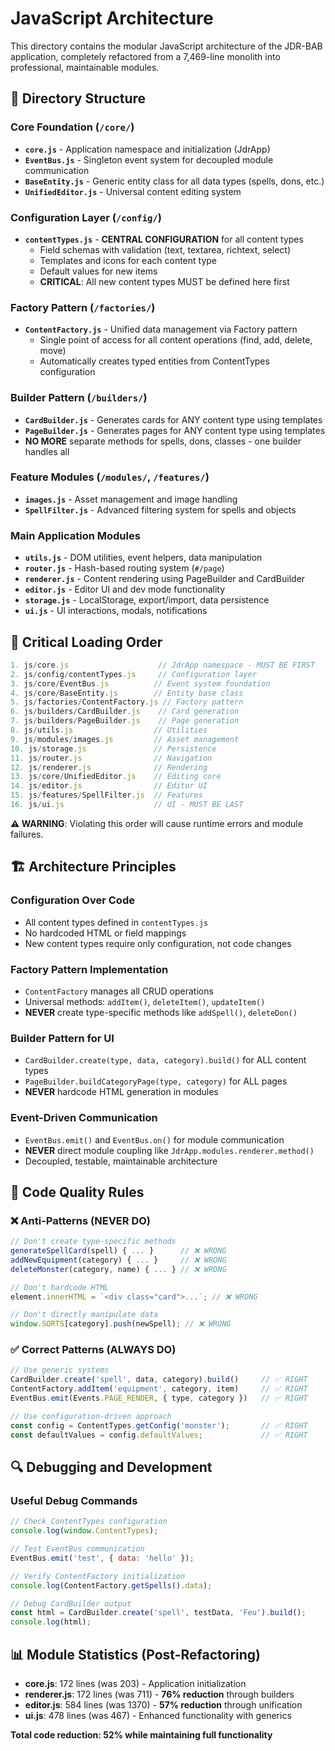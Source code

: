 # JavaScript Architecture

This directory contains the modular JavaScript architecture of the JDR-BAB application, completely refactored from a 7,469-line monolith into professional, maintainable modules.

## 📁 Directory Structure

### Core Foundation (`/core/`)
- **`core.js`** - Application namespace and initialization (JdrApp)
- **`EventBus.js`** - Singleton event system for decoupled module communication
- **`BaseEntity.js`** - Generic entity class for all data types (spells, dons, etc.)
- **`UnifiedEditor.js`** - Universal content editing system

### Configuration Layer (`/config/`)
- **`contentTypes.js`** - **CENTRAL CONFIGURATION** for all content types
  - Field schemas with validation (text, textarea, richtext, select)
  - Templates and icons for each content type
  - Default values for new items
  - **CRITICAL**: All new content types MUST be defined here first

### Factory Pattern (`/factories/`)
- **`ContentFactory.js`** - Unified data management via Factory pattern
  - Single point of access for all content operations (find, add, delete, move)
  - Automatically creates typed entities from ContentTypes configuration

### Builder Pattern (`/builders/`)
- **`CardBuilder.js`** - Generates cards for ANY content type using templates
- **`PageBuilder.js`** - Generates pages for ANY content type using templates
- **NO MORE** separate methods for spells, dons, classes - one builder handles all

### Feature Modules (`/modules/`, `/features/`)
- **`images.js`** - Asset management and image handling
- **`SpellFilter.js`** - Advanced filtering system for spells and objects

### Main Application Modules
- **`utils.js`** - DOM utilities, event helpers, data manipulation
- **`router.js`** - Hash-based routing system (`#/page`)
- **`renderer.js`** - Content rendering using PageBuilder and CardBuilder
- **`editor.js`** - Editor UI and dev mode functionality
- **`storage.js`** - LocalStorage, export/import, data persistence
- **`ui.js`** - UI interactions, modals, notifications

## 🔄 Critical Loading Order

```javascript
1. js/core.js                    // JdrApp namespace - MUST BE FIRST
2. js/config/contentTypes.js     // Configuration layer
3. js/core/EventBus.js          // Event system foundation  
4. js/core/BaseEntity.js        // Entity base class
5. js/factories/ContentFactory.js // Factory pattern
6. js/builders/CardBuilder.js    // Card generation
7. js/builders/PageBuilder.js    // Page generation
8. js/utils.js                  // Utilities
9. js/modules/images.js         // Asset management
10. js/storage.js               // Persistence
11. js/router.js                // Navigation
12. js/renderer.js              // Rendering
13. js/core/UnifiedEditor.js    // Editing core
14. js/editor.js                // Editor UI
15. js/features/SpellFilter.js  // Features
16. js/ui.js                    // UI - MUST BE LAST
```

**⚠️ WARNING**: Violating this order will cause runtime errors and module failures.

## 🏗️ Architecture Principles

### Configuration Over Code
- All content types defined in `contentTypes.js`
- No hardcoded HTML or field mappings
- New content types require only configuration, not code changes

### Factory Pattern Implementation
- `ContentFactory` manages all CRUD operations
- Universal methods: `addItem()`, `deleteItem()`, `updateItem()`
- **NEVER** create type-specific methods like `addSpell()`, `deleteDon()`

### Builder Pattern for UI
- `CardBuilder.create(type, data, category).build()` for ALL content types
- `PageBuilder.buildCategoryPage(type, category)` for ALL pages
- **NEVER** hardcode HTML generation in modules

### Event-Driven Communication
- `EventBus.emit()` and `EventBus.on()` for module communication
- **NEVER** direct module coupling like `JdrApp.modules.renderer.method()`
- Decoupled, testable, maintainable architecture

## 📝 Code Quality Rules

### ❌ Anti-Patterns (NEVER DO)
```javascript
// Don't create type-specific methods
generateSpellCard(spell) { ... }      // ❌ WRONG
addNewEquipment(category) { ... }     // ❌ WRONG
deleteMonster(category, name) { ... } // ❌ WRONG

// Don't hardcode HTML
element.innerHTML = `<div class="card">...`; // ❌ WRONG

// Don't directly manipulate data
window.SORTS[category].push(newSpell); // ❌ WRONG
```

### ✅ Correct Patterns (ALWAYS DO)
```javascript
// Use generic systems
CardBuilder.create('spell', data, category).build()     // ✅ RIGHT
ContentFactory.addItem('equipment', category, item)     // ✅ RIGHT
EventBus.emit(Events.PAGE_RENDER, { type, category })   // ✅ RIGHT

// Use configuration-driven approach
const config = ContentTypes.getConfig('monster');       // ✅ RIGHT
const defaultValues = config.defaultValues;             // ✅ RIGHT
```

## 🔍 Debugging and Development

### Useful Debug Commands
```javascript
// Check ContentTypes configuration
console.log(window.ContentTypes);

// Test EventBus communication
EventBus.emit('test', { data: 'hello' });

// Verify ContentFactory initialization
console.log(ContentFactory.getSpells().data);

// Debug CardBuilder output
const html = CardBuilder.create('spell', testData, 'Feu').build();
console.log(html);
```

## 📊 Module Statistics (Post-Refactoring)

- **core.js**: 172 lines (was 203) - Application initialization
- **renderer.js**: 172 lines (was 711) - **76% reduction** through builders
- **editor.js**: 584 lines (was 1370) - **57% reduction** through unification
- **ui.js**: 478 lines (was 467) - Enhanced functionality with generics

**Total code reduction: 52% while maintaining full functionality**